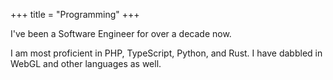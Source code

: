 +++
title = "Programming"
+++

I've been a Software Engineer for over a decade now.

I am most proficient in PHP, TypeScript, Python, and Rust. I have dabbled in WebGL and other languages as well.
